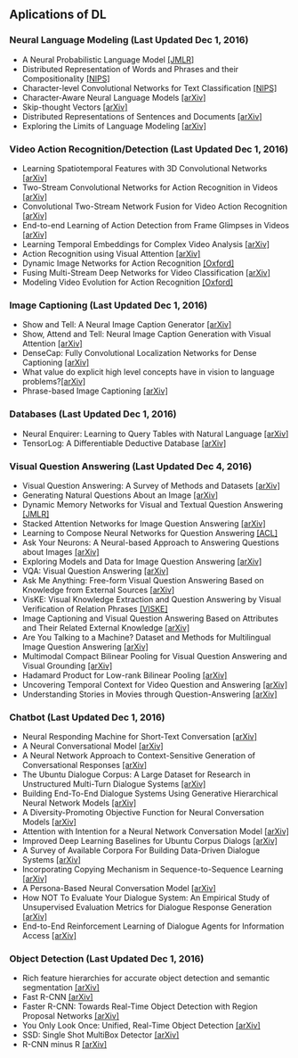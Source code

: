 ## Aplications of DL
### Neural Language Modeling (Last Updated Dec 1, 2016)
- A Neural Probabilistic Language Model [[JMLR]](http://www.jmlr.org/papers/volume3/bengio03a/bengio03a.pdf)
- Distributed Representation of Words and Phrases and their Compositionality [[NIPS]](https://papers.nips.cc/paper/5021-distributed-representations-of-words-and-phrases-and-their-compositionality.pdf)
- Character-level Convolutional Networks for Text Classification [[NIPS]](https://papers.nips.cc/paper/5782-character-level-convolutional-networks-for-text-classification.pdf)
- Character-Aware Neural Language Models [[arXiv]](https://arxiv.org/pdf/1508.06615.pdf)
- Skip-thought Vectors [[arXiv]](https://arxiv.org/pdf/1506.06726v1.pdf)
- Distributed Representations of Sentences and Documents [[arXiv]](https://arxiv.org/pdf/1405.4053v2.pdf)
- Exploring the Limits of Language Modeling [[arXiv]](https://arxiv.org/pdf/1602.02410.pdf)

### Video Action Recognition/Detection (Last Updated Dec 1, 2016)
- Learning Spatiotemporal Features with 3D Convolutional Networks [[arXiv]](https://arxiv.org/pdf/1412.0767.pdf)
- Two-Stream Convolutional Networks for Action Recognition in Videos [[arXiv]](https://arxiv.org/pdf/1406.2199.pdf)
- Convolutional Two-Stream Network Fusion for Video Action Recognition [[arXiv]](https://arxiv.org/pdf/1604.06573v2.pdf)
- End-to-end Learning of Action Detection from Frame Glimpses in Videos [[arXiv]](https://arxiv.org/pdf/1511.06984.pdf)
- Learning Temporal Embeddings for Complex Video Analysis [[arXiv]](https://arxiv.org/pdf/1505.00315v1.pdf)
- Action Recognition using Visual Attention [[arXiv]](https://arxiv.org/pdf/1511.04119v3.pdf)
- Dynamic Image Networks for Action Recognition [[Oxford]](https://www.robots.ox.ac.uk/~vgg/publications/2016/Bilen16a/bilen16a.pdf)
- Fusing Multi-Stream Deep Networks for Video Classification [[arXiv]](https://arxiv.org/pdf/1509.06086v2.pdf)
- Modeling Video Evolution for Action Recognition [[Oxford]](https://www.robots.ox.ac.uk/~vgg/rg/papers/videoDarwin.pdf)

### Image Captioning  (Last Updated Dec 1, 2016)
- Show and Tell: A Neural Image Caption Generator [[arXiv]](https://arxiv.org/abs/1411.4555)
- Show, Attend and Tell: Neural Image Caption Generation with Visual Attention [[arXiv]](https://arxiv.org/abs/1502.03044)
- DenseCap: Fully Convolutional Localization Networks for Dense Captioning [[arXiv]](https://arxiv.org/abs/1511.07571)
- What value do explicit high level concepts have in vision to language problems?[[arXiv]](https://arxiv.org/abs/1506.01144)
- Phrase-based Image Captioning [[arXiv]](https://arxiv.org/abs/1502.03671)

### Databases (Last Updated Dec 1, 2016)
- Neural Enquirer: Learning to Query Tables with Natural Language [[arXiv]](https://arxiv.org/abs/1512.00965)
- TensorLog: A Differentiable Deductive Database [[arXiv]](https://arxiv.org/abs/1605.06523)

### Visual Question Answering (Last Updated Dec 4, 2016)
- Visual Question Answering: A Survey of Methods and Datasets [[arXiv]](https://arxiv.org/abs/1607.05910)
- Generating Natural Questions About an Image [[arXiv]](https://arxiv.org/abs/1603.06059)
- Dynamic Memory Networks for Visual and Textual Question Answering [[JMLR]](http://jmlr.org/proceedings/papers/v48/xiong16.pdf)
- Stacked Attention Networks for Image Question Answering [[arXiv]](https://arxiv.org/abs/1511.02274)
- Learning to Compose Neural Networks for Question Answering [[ACL]](http://www.aclweb.org/anthology/N16-1181)
- Ask Your Neurons: A Neural-based Approach to Answering Questions about Images [[arXiv]](https://arxiv.org/abs/1505.01121)
- Exploring Models and Data for Image Question Answering [[arXiv]](https://arxiv.org/abs/1505.02074)
- VQA: Visual Question Answering [[arXiv]](https://arxiv.org/abs/1505.00468)
- Ask Me Anything: Free-form Visual Question Answering Based on Knowledge from External Sources [[arXiv]](https://arxiv.org/abs/1511.06973)
- VisKE: Visual Knowledge Extraction and Question Answering by Visual Verification of Relation Phrases [[VISKE]](http://viske.cs.washington.edu/paper/fsadeghi_VisKE.pdf)
- Image Captioning and Visual Question Answering Based on Attributes and Their Related External Knowledge [[arXiv]](https://arxiv.org/abs/1603.02814)
- Are You Talking to a Machine? Dataset and Methods for Multilingual Image Question Answering [[arXiv]](https://arxiv.org/abs/1505.05612)
- Multimodal Compact Bilinear Pooling for Visual Question Answering and Visual Grounding [[arXiv]](https://arxiv.org/abs/1606.01847)
- Hadamard Product for Low-rank Bilinear Pooling [[arXiv]](https://arxiv.org/abs/1610.04325)
- Uncovering Temporal Context for Video Question and Answering [[arXiv]](https://arxiv.org/abs/1511.04670)
- Understanding Stories in Movies through Question-Answering [[arXiv]](https://arxiv.org/abs/1512.02902)

### Chatbot (Last Updated Dec 1, 2016)
- Neural Responding Machine for Short-Text Conversation [[arXiv]](https://arxiv.org/abs/1503.02364)
- A Neural Conversational Model [[arXiv]](https://arxiv.org/abs/1506.05869)
- A Neural Network Approach to Context-Sensitive Generation of Conversational Responses [[arXiv]](https://arxiv.org/pdf/1506.06714v1.pdf)
- The Ubuntu Dialogue Corpus: A Large Dataset for Research in Unstructured Multi-Turn Dialogue Systems [[arXiv]](https://arxiv.org/pdf/1506.08909v3.pdf)
- Building End-To-End Dialogue Systems Using Generative Hierarchical Neural Network Models [[arXiv]](https://arxiv.org/pdf/1507.04808v3.pdf)
- A Diversity-Promoting Objective Function for Neural Conversation Models [[arXiv]](https://arxiv.org/pdf/1510.03055v3.pdf)
- Attention with Intention for a Neural Network Conversation Model [[arXiv]](https://arxiv.org/pdf/1510.08565v3.pdf)
- Improved Deep Learning Baselines for Ubuntu Corpus Dialogs [[arXiv]](https://arxiv.org/pdf/1510.03753v2.pdf)
- A Survey of Available Corpora For Building Data-Driven Dialogue Systems [[arXiv]](https://arxiv.org/pdf/1512.05742v2.pdf)
- Incorporating Copying Mechanism in Sequence-to-Sequence Learning [[arXiv]](https://arxiv.org/pdf/1603.06393v3.pdf)
- A Persona-Based Neural Conversation Model [[arXiv]](https://arxiv.org/pdf/1603.06155v2.pdf)
- How NOT To Evaluate Your Dialogue System: An Empirical Study of Unsupervised Evaluation Metrics for Dialogue Response Generation [[arXiv]](https://arxiv.org/pdf/1603.08023v1.pdf)
- End-to-End Reinforcement Learning of Dialogue Agents for Information Access [[arXiv]](https://arxiv.org/pdf/1609.00777v2.pdf)

### Object Detection (Last Updated Dec 1, 2016)
- Rich feature hierarchies for accurate object detection and semantic segmentation [[arXiv]](https://arxiv.org/pdf/1311.2524v5.pdf)
- Fast R-CNN [[arXiv]](https://arxiv.org/pdf/1504.08083v2.pdf)
- Faster R-CNN: Towards Real-Time Object Detection with Region Proposal Networks [[arXiv]](https://arxiv.org/pdf/1506.01497.pdf)
- You Only Look Once: Unified, Real-Time Object Detection [[arXiv]](https://arxiv.org/pdf/1506.02640.pdf)
- SSD: Single Shot MultiBox Detector [[arXiv]](https://arxiv.org/pdf/1512.02325v3.pdf)
- R-CNN minus R [[arXiv]](https://arxiv.org/pdf/1506.06981v1.pdf)
